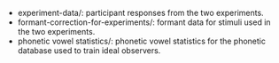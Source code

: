 - experiment-data/: participant responses from the two experiments.
- formant-correction-for-experiments/: formant data for stimuli used in the two experiments.
- phonetic vowel statistics/: phonetic vowel statistics for the phonetic database used to train ideal observers.


